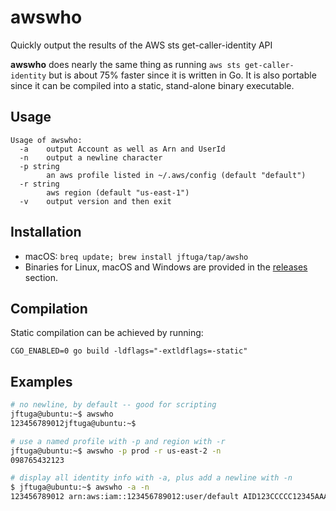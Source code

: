 # awswho
Quickly output the results of the AWS sts get-caller-identity API

**awswho** does nearly the same thing as running `aws sts get-caller-identity` but is about 75% faster since it is written in Go.  It is also portable since it can be compiled
into a static, stand-alone binary executable.

## Usage
```
Usage of awswho:
  -a	output Account as well as Arn and UserId
  -n	output a newline character
  -p string
    	an aws profile listed in ~/.aws/config (default "default")
  -r string
    	aws region (default "us-east-1")
  -v	output version and then exit
```

## Installation

* macOS: `breq update; brew install jftuga/tap/awsho`
* Binaries for Linux, macOS and Windows are provided in the [releases](releases) section.

## Compilation

Static compilation can be achieved by running:

`CGO_ENABLED=0 go build -ldflags="-extldflags=-static"`

## Examples

```bash
# no newline, by default -- good for scripting
jftuga@ubuntu:~$ awswho
123456789012jftuga@ubuntu:~$

# use a named profile with -p and region with -r
jftuga@ubuntu:~$ awswho -p prod -r us-east-2 -n
098765432123

# display all identity info with -a, plus add a newline with -n
$ jftuga@ubuntu:~$ awswho -a -n
123456789012 arn:aws:iam::123456789012:user/default AID123CCCCC12345AAAAA
```
